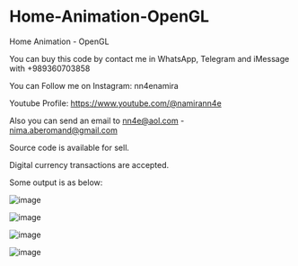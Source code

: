 # Home-Animation-OpenGL
Home Animation - OpenGL

You can buy this code by contact me in WhatsApp, Telegram and iMessage with +989360703858

You can Follow me on Instagram: nn4enamira

Youtube Profile: https://www.youtube.com/@namirann4e

Also you can send an email to nn4e@aol.com - nima.aberomand@gmail.com

Source code is available for sell.

Digital currency transactions are accepted.

Some output is as below:

![image](https://github.com/user-attachments/assets/30ea6af4-695d-4f91-8c26-b73b244206a3)

![image](https://github.com/user-attachments/assets/84576b44-4a7c-48b9-b3dc-a9a858df3b2c)

![image](https://github.com/user-attachments/assets/807b41cb-1cd1-4fd5-bd4b-542f14d60920)

![image](https://github.com/user-attachments/assets/7188c7b8-3468-4d42-a183-c5e5ecd71fe4)
